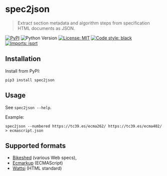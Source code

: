 # spec2json

> Extract section metadata and algorithm steps from specification HTML documents
> as JSON.

[![PyPI](https://img.shields.io/pypi/v/spec2json)](https://pypi.org/project/spec2json/)
![Python Version](https://img.shields.io/pypi/pyversions/spec2json)
[![License: MIT](https://img.shields.io/github/license/linusg/spec2json?color=d63e97)](https://github.com/linusg/spec2json/blob/main/LICENSE)
[![Code style: black](https://img.shields.io/badge/code%20style-black-000000)](https://github.com/psf/black)
[![Imports: isort](https://img.shields.io/badge/imports-isort-1674b1?labelColor=ef8336)](https://pycqa.github.io/isort/)

## Installation

Install from PyPI:

```console
pip3 install spec2json
```

## Usage

See `spec2json --help`.

Example:

```console
spec2json --numbered https://tc39.es/ecma262/ https://tc39.es/ecma402/ > ecmascript.json
```

## Supported formats

- [Bikeshed](https://tabatkins.github.io/bikeshed/) (various Web specs),
- [Ecmarkup](https://tc39.es/ecmarkup/) (ECMAScript)
- [Wattsi](https://github.com/whatwg/wattsi) (HTML standard)
